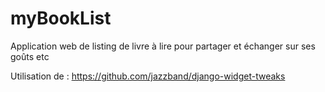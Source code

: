 # myBookList
Application web de listing de livre à lire pour partager et échanger sur ses goûts etc

Utilisation de : https://github.com/jazzband/django-widget-tweaks
